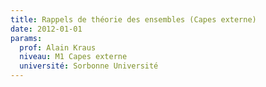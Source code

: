 ```yaml
---
title: Rappels de théorie des ensembles (Capes externe)
date: 2012-01-01
params:
  prof: Alain Kraus
  niveau: M1 Capes externe
  université: Sorbonne Université
---
```

